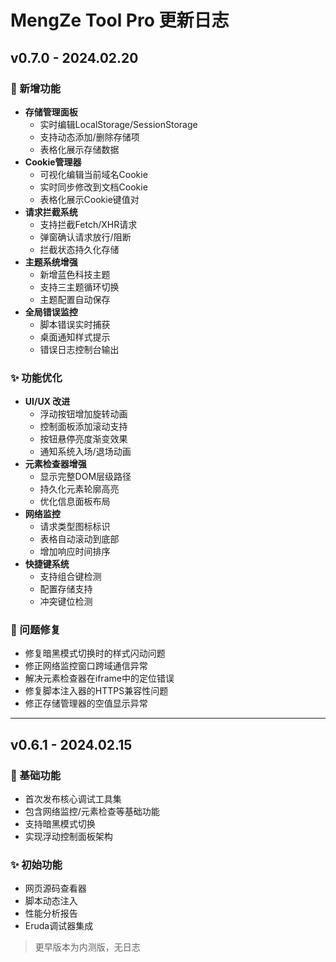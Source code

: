 # MengZe Tool Pro 更新日志

## v0.7.0 - 2024.02.20

### 🚀 新增功能
- **存储管理面板**  
  - 实时编辑LocalStorage/SessionStorage
  - 支持动态添加/删除存储项
  - 表格化展示存储数据
- **Cookie管理器**  
  - 可视化编辑当前域名Cookie
  - 实时同步修改到文档Cookie
  - 表格化展示Cookie键值对
- **请求拦截系统**  
  - 支持拦截Fetch/XHR请求
  - 弹窗确认请求放行/阻断
  - 拦截状态持久化存储
- **主题系统增强**  
  - 新增蓝色科技主题
  - 支持三主题循环切换
  - 主题配置自动保存
- **全局错误监控**  
  - 脚本错误实时捕获
  - 桌面通知样式提示
  - 错误日志控制台输出

### ✨ 功能优化
- **UI/UX 改进**  
  - 浮动按钮增加旋转动画
  - 控制面板添加滚动支持
  - 按钮悬停亮度渐变效果
  - 通知系统入场/退场动画
- **元素检查器增强**  
  - 显示完整DOM层级路径
  - 持久化元素轮廓高亮
  - 优化信息面板布局
- **网络监控**  
  - 请求类型图标标识
  - 表格自动滚动到底部
  - 增加响应时间排序
- **快捷键系统**  
  - 支持组合键检测
  - 配置存储支持
  - 冲突键位检测

### 🐛 问题修复
- 修复暗黑模式切换时的样式闪动问题
- 修正网络监控窗口跨域通信异常
- 解决元素检查器在iframe中的定位错误
- 修复脚本注入器的HTTPS兼容性问题
- 修正存储管理器的空值显示异常

---

## v0.6.1 - 2024.02.15

### 🚀 基础功能
- 首次发布核心调试工具集
- 包含网络监控/元素检查等基础功能
- 支持暗黑模式切换
- 实现浮动控制面板架构

### ✨ 初始功能
- 网页源码查看器
- 脚本动态注入
- 性能分析报告
- Eruda调试器集成

> 更早版本为内测版，无日志